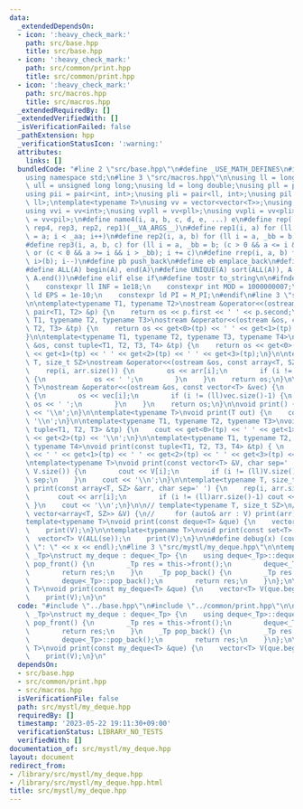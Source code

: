 ```yaml
---
data:
  _extendedDependsOn:
  - icon: ':heavy_check_mark:'
    path: src/base.hpp
    title: src/base.hpp
  - icon: ':heavy_check_mark:'
    path: src/common/print.hpp
    title: src/common/print.hpp
  - icon: ':heavy_check_mark:'
    path: src/macros.hpp
    title: src/macros.hpp
  _extendedRequiredBy: []
  _extendedVerifiedWith: []
  _isVerificationFailed: false
  _pathExtension: hpp
  _verificationStatusIcon: ':warning:'
  attributes:
    links: []
  bundledCode: "#line 2 \"src/base.hpp\"\n#define _USE_MATH_DEFINES\n#include <bits/stdc++.h>\n\
    using namespace std;\n#line 3 \"src/macros.hpp\"\n\nusing ll = long long;\nusing\
    \ ull = unsigned long long;\nusing ld = long double;\nusing pll = pair<ll, ll>;\n\
    using pii = pair<int, int>;\nusing pli = pair<ll, int>;\nusing pil = pair<int,\
    \ ll>;\ntemplate<typename T>\nusing vv = vector<vector<T>>;\nusing vvl = vv<ll>;\n\
    using vvi = vv<int>;\nusing vvpll = vv<pll>;\nusing vvpli = vv<pli>;\nusing vvpil\
    \ = vv<pil>;\n#define name4(i, a, b, c, d, e, ...) e\n#define rep(...) name4(__VA_ARGS__,\
    \ rep4, rep3, rep2, rep1)(__VA_ARGS__)\n#define rep1(i, a) for (ll i = 0, _aa\
    \ = a; i < _aa; i++)\n#define rep2(i, a, b) for (ll i = a, _bb = b; i < _bb; i++)\n\
    #define rep3(i, a, b, c) for (ll i = a, _bb = b; (c > 0 && a <= i && i < _bb)\
    \ or (c < 0 && a >= i && i > _bb); i += c)\n#define rrep(i, a, b) for (ll i=(a);\
    \ i>(b); i--)\n#define pb push_back\n#define eb emplace_back\n#define mkp make_pair\n\
    #define ALL(A) begin(A), end(A)\n#define UNIQUE(A) sort(ALL(A)), A.erase(unique(ALL(A)),\
    \ A.end())\n#define elif else if\n#define tostr to_string\n\n#ifndef CONSTANTS\n\
    \    constexpr ll INF = 1e18;\n    constexpr int MOD = 1000000007;\n    constexpr\
    \ ld EPS = 1e-10;\n    constexpr ld PI = M_PI;\n#endif\n#line 3 \"src/common/print.hpp\"\
    \n\ntemplate<typename T1, typename T2>\nostream &operator<<(ostream &os, const\
    \ pair<T1, T2> &p) {\n    return os << p.first << ' ' << p.second;\n}\n\ntemplate<typename\
    \ T1, typename T2, typename T3>\nostream &operator<<(ostream &os, const tuple<T1,\
    \ T2, T3> &tp) {\n    return os << get<0>(tp) << ' ' << get<1>(tp) << ' ' << get<2>(tp);\n\
    }\n\ntemplate<typename T1, typename T2, typename T3, typename T4>\nostream &operator<<(ostream\
    \ &os, const tuple<T1, T2, T3, T4> &tp) {\n    return os << get<0>(tp) << ' '\
    \ << get<1>(tp) << ' ' << get<2>(tp) << ' ' << get<3>(tp);\n}\n\ntemplate<typename\
    \ T, size_t SZ>\nostream &operator<<(ostream &os, const array<T, SZ> &arr) {\n\
    \    rep(i, arr.size()) {\n        os << arr[i];\n        if (i != (ll)arr.size()-1)\
    \ {\n            os << ' ';\n        }\n    }\n    return os;\n}\n\ntemplate<typename\
    \ T>\nostream &operator<<(ostream &os, const vector<T> &vec) {\n    rep(i, vec.size())\
    \ {\n        os << vec[i];\n        if (i != (ll)vec.size()-1) {\n           \
    \ os << ' ';\n        }\n    }\n    return os;\n}\n\nvoid print() {\n    cout\
    \ << '\\n';\n}\n\ntemplate<typename T>\nvoid print(T out) {\n    cout << out <<\
    \ '\\n';\n}\n\ntemplate<typename T1, typename T2, typename T3>\nvoid print(const\
    \ tuple<T1, T2, T3> &tp) {\n    cout << get<0>(tp) << ' ' << get<1>(tp) << ' '\
    \ << get<2>(tp) << '\\n';\n}\n\ntemplate<typename T1, typename T2, typename T3,\
    \ typename T4>\nvoid print(const tuple<T1, T2, T3, T4> &tp) { \n    cout << get<0>(tp)\
    \ << ' ' << get<1>(tp) << ' ' << get<2>(tp) << ' ' << get<3>(tp) << '\\n';\n}\n\
    \ntemplate<typename T>\nvoid print(const vector<T> &V, char sep=' ') {\n    rep(i,\
    \ V.size()) {\n        cout << V[i];\n        if (i != (ll)V.size()-1) cout <<\
    \ sep;\n    }\n    cout << '\\n';\n}\n\ntemplate<typename T, size_t SZ>\nvoid\
    \ print(const array<T, SZ> &arr, char sep=' ') {\n    rep(i, arr.size()) {\n \
    \       cout << arr[i];\n        if (i != (ll)arr.size()-1) cout << sep;\n   \
    \ }\n    cout << '\\n';\n}\n\n// template<typename T, size_t SZ>\n// void print(const\
    \ vector<array<T, SZ>> &V) {\n//     for (auto& arr : V) print(arr);\n// }\n\n\
    template<typename T>\nvoid print(const deque<T> &que) {\n    vector<T> V(ALL(que));\n\
    \    print(V);\n}\n\ntemplate<typename T>\nvoid print(const set<T> &se) {\n  \
    \  vector<T> V(ALL(se));\n    print(V);\n}\n\n#define debug(x) (cout << #x <<\
    \ \": \" << x << endl);\n#line 3 \"src/mystl/my_deque.hpp\"\n\ntemplate<typename\
    \ _Tp>\nstruct my_deque : deque<_Tp> {\n    using deque<_Tp>::deque;\n    _Tp\
    \ pop_front() {\n        _Tp res = this->front();\n        deque<_Tp>::pop_front();\n\
    \        return res;\n    }\n    _Tp pop_back() {\n        _Tp res = this->back();\n\
    \        deque<_Tp>::pop_back();\n        return res;\n    }\n};\n\ntemplate<typename\
    \ T>\nvoid print(const my_deque<T> &que) {\n    vector<T> V(que.begin(), que.end());\n\
    \    print(V);\n}\n"
  code: "#include \"../base.hpp\"\n#include \"../common/print.hpp\"\n\ntemplate<typename\
    \ _Tp>\nstruct my_deque : deque<_Tp> {\n    using deque<_Tp>::deque;\n    _Tp\
    \ pop_front() {\n        _Tp res = this->front();\n        deque<_Tp>::pop_front();\n\
    \        return res;\n    }\n    _Tp pop_back() {\n        _Tp res = this->back();\n\
    \        deque<_Tp>::pop_back();\n        return res;\n    }\n};\n\ntemplate<typename\
    \ T>\nvoid print(const my_deque<T> &que) {\n    vector<T> V(que.begin(), que.end());\n\
    \    print(V);\n}\n"
  dependsOn:
  - src/base.hpp
  - src/common/print.hpp
  - src/macros.hpp
  isVerificationFile: false
  path: src/mystl/my_deque.hpp
  requiredBy: []
  timestamp: '2023-05-22 19:11:30+09:00'
  verificationStatus: LIBRARY_NO_TESTS
  verifiedWith: []
documentation_of: src/mystl/my_deque.hpp
layout: document
redirect_from:
- /library/src/mystl/my_deque.hpp
- /library/src/mystl/my_deque.hpp.html
title: src/mystl/my_deque.hpp
---
```

